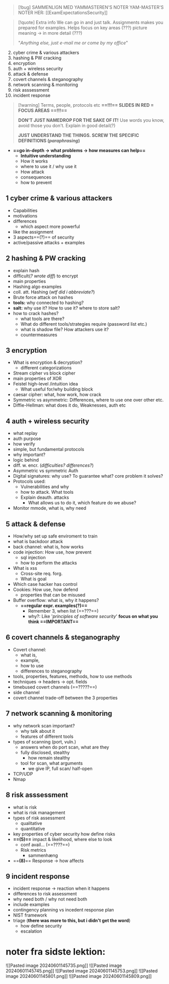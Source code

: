 

> [!bug] SAMMENLIGN MED YAMMASTEREN'S NOTER
> YAM-MASTER'S NOTER HER: [[ExamExpectationsSecurity]]


> [!quote] Extra info
> We can go in and just talk. Assignments makes you prepared for examples. Helps focus on key areas
> (???) picture meaning -> in more detail (???)
> 
> "*Anything else, just e-mail me or come by my office*"
> 
>

2. cyber crime & various attackers
3. hashing & PW cracking
4. encryption
5. auth + wireless security
6. attack & defense
7. covert channels & steganography
8. network scanning & monitoring
9. risk asssessment
10. incident response

> [!warning] Terms, people, protocols etc
> **==!!!== SLIDES IN RED = FOCUS AREAS ==!!!==**
> 
> **DON'T JUST NAMEDROP FOR THE SAKE OF IT!** Use words you know, avoid those you don't. Explain in good detail(?)
> 
> **JUST UNDERSTAND THE THINGS. SCREW THE SPECIFIC DEFINITIONS (*paraphrasing*)**


- **==go in-depth -> what problems -> how measures can help==**
	- **Intuitive understanding**
	- How it works
	- where to use it / why use it
	- How attack
	- consequences
	- how to prevent


## 1 cyber crime & various attackers
- Capabilities
- motivations
- differences
	- which aspect more powerful
- like the assignment
- 3 aspects==(?)== of security
- active/passive attacks + examples

## 2 hashing & PW cracking
- explain hash
- difficult(*? wrote diff*) to encrypt
- main properties
- Hashing algo examples
- coll. att. Hashing (*wtf did i abbreviate?*)
- Brute force attack on hashes
- **tools:** why connected to hashing?
- **salt:** why use it? How to use it? where to store salt?
- how to crack hashes?
	- what tools are there?
	- What do different tools/strategies require (password list etc.)
	- what is shadow file? How attackers use it?
	- countermeasures

## 3 encryption
- What is encryption & decryption?
	- different categorizations
- Stream cipher vs block cipher
- main properties of XOR
- Feistel high-level /intuition idea
	- What useful for/why building block
- caesar cipher: what, how work, how crack
- Symmetric vs asymmetric: Differences, where to use one over other etc.
- Diffie-Hellman: what does it do, Weaknesses, auth etc


## 4 auth + wireless security
- what replay
- auth purpose
- how verify
- simple, but fundamental protocols
- why important?
- logic behind
- diff. w. encr. (*difficulties? differences?*)
- Asymmetric vs symmetric Auth
- Digital signatures: why use? To guarantee what? core problem it solves?
- Protocols used:
	- Vulnerabilities and why
	- how to attack. What tools
	- Explain deauth. attacks
		- What allows us to do it, which feature do we abuse?
- Monitor mmode, what is, why need

## 5 attack & defense
- How/why set up safe enviroment to train
- what is backdoor attack
- back channel: what is, how works
- code injection: How use, how prevent
	- sql injection
	- how to perform the attacks
- What is xss
	- Cross-site req. forg.
	- What is goal
-  Which case hacker has control
- Cookies: How use, how defend
	- properties that can be misused
- Buffer overflow: what is, why it happens?
	- **==regular expr. examples(?)==**
		- Remember 3, when list (==???==)
		- why?: Like '*principles of software security*' **focus on what you think ==IMPORTANT==**

## 6 covert channels & steganography
- Covert channel: 
	- what is, 
	- example, 
	- how to use
	- differences to steganography
- tools, properties, features, methods, how to use methods
- techniques -> headers -> opt. fields
- timebused covert channels (==?????==)
- side channel
- covert channel trade-off between the 3 properties

## 7 network scanning & monitoring
- why network scan important?
	- why talk about it
	- features of different tools
- types of scanning (port, vuln.)
	- answers when do port scan, what are they
	- fully disclosed, stealthy
		- how remain stealthy
	- tool for scan, what arguments
		- we give IP, full scan/ half-open
- TCP/UDP
- Nmap

## 8 risk asssessment
- what is risk
- what is risk management
- types of risk assessment
	- qualitative
	- quantitative
- key properties of cyber security how define risks
- **==(5)==** impact & likelihood, where else to look
	- conf avail... (==????==)
	- Risk metrics
		- sammenhæng
- ==**(8)**== Response -> how affects

## 9  incident response
-  incident response -> reaction when it happens
- differences to risk assessment
- why need both / why not need both
- include examples
- contingency planning vs incedent response plan
- NIST framework
- triage (**there was more to this, but i didn't get the word**)
	- how define security
	- escalation

# noter fra sidste lektion:
![[Pasted image 20240601145735.png]]
![[Pasted image 20240601145745.png]]
![[Pasted image 20240601145753.png]]
![[Pasted image 20240601145801.png]]
![[Pasted image 20240601145809.png]]
